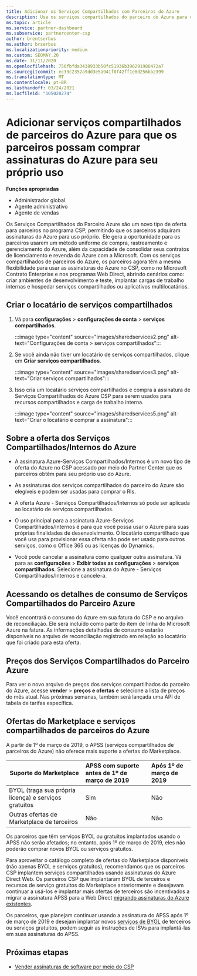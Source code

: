 ```yaml
---
title: Adicionar os Serviços Compartilhados com Parceiros do Azure
description: Use os serviços compartilhados do parceiro do Azure para comprar assinaturas do Azure para seu próprio uso e para ter um método uniforme de compra, acompanhamento e gerenciamento do Azure.
ms.topic: article
ms.service: partner-dashboard
ms.subservice: partnercenter-csp
author: brentserbus
ms.author: brserbus
ms.localizationpriority: medium
ms.custom: SEOMAY.20
ms.date: 11/11/2020
ms.openlocfilehash: 756fbfda3438933b50fc51936b396291986472a7
ms.sourcegitcommit: ec33c2352a9dd3e5a941f0f42ff1e8d256bb2399
ms.translationtype: MT
ms.contentlocale: pt-BR
ms.lasthandoff: 03/24/2021
ms.locfileid: "105028274"
---
```

# <a name="add-azure-partner-shared-services-so-partners-can-buy-azure-subscriptions-for-their-own-use"></a>Adicionar serviços compartilhados de parceiros do Azure para que os parceiros possam comprar assinaturas do Azure para seu próprio uso

**Funções apropriadas**

- Administrador global
- Agente administrativo
- Agente de vendas

Os Serviços Compartilhados do Parceiro Azure são um novo tipo de oferta para parceiros no programa CSP, permitindo que os parceiros adquiram assinaturas do Azure para uso próprio.  Ele gera a oportunidade para os parceiros usarem um método uniforme de compra, rastreamento e gerenciamento do Azure, além da capacidade de consolidar seus contratos de licenciamento e revenda do Azure com a Microsoft. Com os serviços compartilhados de parceiros do Azure, os parceiros agora têm a mesma flexibilidade para usar as assinaturas do Azure no CSP, como no Microsoft Contrato Enterprise e nos programas Web Direct, abrindo cenários como: criar ambientes de desenvolvimento e teste, implantar cargas de trabalho internas e hospedar serviços compartilhados ou aplicativos multilocatários.  

## <a name="create-the-shared-services-tenant"></a>Criar o locatário de serviços compartilhados

1. Vá para **configurações**  >  **configurações de conta**  >  **serviços compartilhados**.

   :::image type="content" source="images/sharedservices2.png" alt-text="Configurações de conta > serviços compartilhados":::

2. Se você ainda não tiver um locatário de serviços compartilhados, clique em **Criar serviços compartilhados**.

   :::image type="content" source="images/sharedservices3.png" alt-text="Criar serviços compartilhados":::

3. Isso cria um locatário serviços compartilhados e compra a assinatura de Serviços Compartilhados do Azure CSP para serem usados para recursos compartilhados e carga de trabalho interna.

   :::image type="content" source="images/sharedservices5.png" alt-text="Criar o locatário e comprar a assinatura":::

## <a name="about-the-azure--internalshared-services-offer"></a>Sobre a oferta dos Serviços Compartilhados/Internos do Azure

- A assinatura Azure-Serviços Compartilhados/Internos é um novo tipo de oferta do Azure no CSP acessado por meio do Partner Center que os parceiros obtêm para seu próprio uso do Azure.

- As assinaturas dos serviços compartilhados do parceiro do Azure são elegíveis e podem ser usadas para comprar o RIs.

- A oferta Azure - Serviços Compartilhados/Internos só pode ser aplicada ao locatário de serviços compartilhados.

- O uso principal para a assinatura Azure-Serviços Compartilhados/Internos é para que você possa usar o Azure para suas próprias finalidades de desenvolvimento. O locatário compartilhado que você usa para provisionar essa oferta não pode ser usado para outros serviços, como o Office 365 ou as licenças do Dynamics.

- Você pode cancelar a assinatura como qualquer outra assinatura. Vá para as **configurações**  >  **Exibir todas as configurações**  >  **serviços compartilhados**. Selecione a assinatura do Azure - Serviços Compartilhados/Internos e cancele-a.

## <a name="accessing-azure-partner-shared-services-consumption-details"></a>Acessando os detalhes de consumo de Serviços Compartilhados do Parceiro Azure

Você encontrará o consumo do Azure em sua fatura do CSP e no arquivo de reconciliação. Ele será incluído como parte do item de linha do Microsoft Azure na fatura. As informações detalhadas de consumo estarão disponíveis no arquivo de reconciliação registrado em relação ao locatário que foi criado para esta oferta.

## <a name="azure-partner-shared-services-pricing"></a>Preços dos Serviços Compartilhados do Parceiro Azure

Para ver o novo arquivo de preços dos serviços compartilhados do parceiro do Azure, acesse **vender**  >  **preços e ofertas** e selecione a lista de preços do mês atual. Nas próximas semanas, também será lançada uma API de tabela de tarifas específica.

## <a name="marketplace-offers-and-azure-partner-shared-services"></a>Ofertas do Marketplace e serviços compartilhados de parceiros do Azure

A partir de 1º de março de 2019, o APSS (serviços compartilhados de parceiros do Azure) não oferece mais suporte a ofertas do Marketplace.

|**Suporte do Marketplace**   |**APSS com suporte antes de 1º de março de 2019**|**Após 1º de março de 2019**|
|---------------------------|:----------------------------|:-------------------|
|BYOL (traga sua própria licença) e serviços gratuitos   | Sim   | Não|
|Outras ofertas de Marketplace de terceiros   | Não   |Não|

Os parceiros que têm serviços BYOL ou gratuitos implantados usando o APSS não serão afetados; no entanto, após 1º de março de 2019, eles não poderão comprar novos BYOL ou serviços gratuitos.

Para aproveitar o catálogo completo de ofertas do Marketplace disponíveis (não apenas BYOL e serviços gratuitos), recomendamos que os parceiros CSP implantem serviços compartilhados usando assinaturas do Azure Direct Web.  Os parceiros CSP que implantaram BYOL de terceiros e recursos de serviço gratuitos do Marketplace anteriormente e desejavam continuar a usá-los e implantar mais ofertas de terceiros são incentivados a migrar a assinatura APSS para a Web Direct [migrando assinaturas do Azure existentes](/azure/cloud-solution-provider/migration/migration#migrating-existing-azure-subscriptions).

Os parceiros, que planejam continuar usando a assinatura do APSS após 1º de março de 2019 e desejam implantar novos [serviços de BYOL](https://azuremarketplace.microsoft.com/marketplace/apps?filters=byol) de terceiros ou serviços gratuitos, podem seguir as instruções de ISVs para implantá-las em suas assinaturas do APSS.

## <a name="next-steps"></a>Próximas etapas

- [Vender assinaturas de software por meio do CSP](csp-software-subscriptions.md)